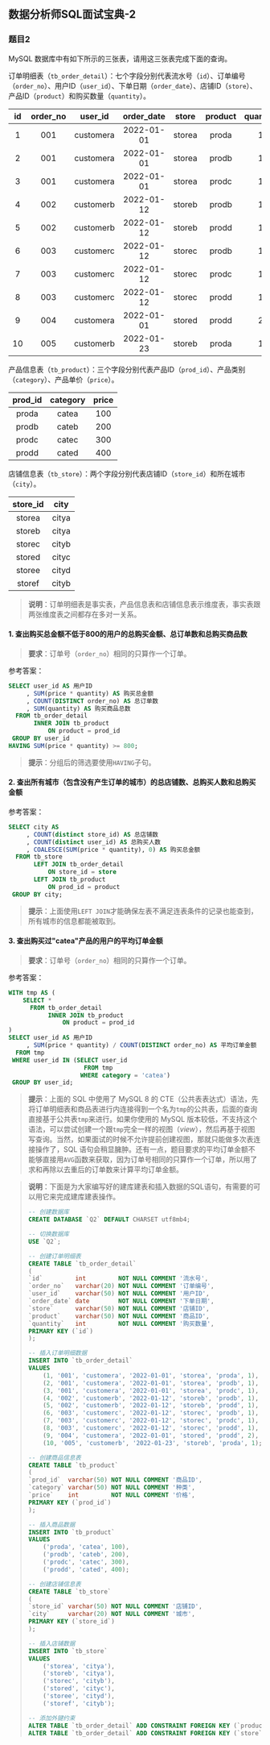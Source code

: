 ## 数据分析师SQL面试宝典-2

### 题目2

MySQL 数据库中有如下所示的三张表，请用这三张表完成下面的查询。

订单明细表（`tb_order_detail`）：七个字段分别代表流水号（`id`）、订单编号（`order_no`）、用户ID（`user_id`）、下单日期（`order_date`）、店铺ID（`store`）、产品ID（`product`）和购买数量（`quantity`）。

|  id  | order_no |  user_id  | order_date | store  | product | quantity |
| :--: | :------: | :-------: | :--------: | :----: | :-----: | :------: |
|  1   |   001    | customera | 2022-01-01 | storea |  proda  |    1     |
|  2   |   001    | customera | 2022-01-01 | storea |  prodb  |    1     |
|  3   |   001    | customera | 2022-01-01 | storea |  prodc  |    1     |
|  4   |   002    | customerb | 2022-01-12 | storeb |  prodb  |    1     |
|  5   |   002    | customerb | 2022-01-12 | storeb |  prodd  |    1     |
|  6   |   003    | customerc | 2022-01-12 | storec |  prodb  |    1     |
|  7   |   003    | customerc | 2022-01-12 | storec |  prodc  |    1     |
|  8   |   003    | customerc | 2022-01-12 | storec |  prodd  |    1     |
|  9   |   004    | customera | 2022-01-01 | stored |  prodd  |    2     |
|  10  |   005    | customerb | 2022-01-23 | storeb |  proda  |    1     |

产品信息表（`tb_product`）：三个字段分别代表产品ID（`prod_id`）、产品类别（`category`）、产品单价（`price`）。

| prod_id | category | price |
| :-----: | :------: | :---: |
|  proda  |  catea   |  100  |
|  prodb  |  cateb   |  200  |
|  prodc  |  catec   |  300  |
|  prodd  |  cated   |  400  |

店铺信息表（`tb_store`）：两个字段分别代表店铺ID（`store_id`）和所在城市（`city`）。

| store_id | city  |
| :------: | :---: |
|  storea  | citya |
|  storeb  | citya |
|  storec  | cityb |
|  stored  | cityc |
|  storee  | cityd |
|  storef  | cityb |

> **说明**：订单明细表是事实表，产品信息表和店铺信息表示维度表，事实表跟两张维度表之间都存在多对一关系。

#### 1. 查出购买总金额不低于800的用户的总购买金额、总订单数和总购买商品数

> **要求**：订单号（`order_no`）相同的只算作一个订单。

参考答案：

```sql
SELECT user_id AS 用户ID
     , SUM(price * quantity) AS 购买总金额
     , COUNT(DISTINCT order_no) AS 总订单数
     , SUM(quantity) AS 购买商品总数
  FROM tb_order_detail 
       INNER JOIN tb_product
           ON product = prod_id
 GROUP BY user_id
HAVING SUM(price * quantity) >= 800;
```

> **提示**：分组后的筛选要使用`HAVING`子句。

#### 2. 查出所有城市（包含没有产生订单的城市）的总店铺数、总购买人数和总购买金额

参考答案：

```sql
SELECT city AS 
     , COUNT(distinct store_id) AS 总店铺数
     , COUNT(distinct user_id) AS 总购买人数
     , COALESCE(SUM(price * quantity), 0) AS 购买总金额
  FROM tb_store 
       LEFT JOIN tb_order_detail
           ON store_id = store
       LEFT JOIN tb_product
           ON prod_id = product
 GROUP BY city;
```

> **提示**：上面使用`LEFT JOIN`才能确保左表不满足连表条件的记录也能查到，所有城市的信息都能被取到。

#### 3. 查出购买过"catea"产品的用户的平均订单金额

> **要求**：订单号（`order_no`）相同的只算作一个订单。

参考答案：

```sql
WITH tmp AS (
    SELECT *
      FROM tb_order_detail
           INNER JOIN tb_product
               ON product = prod_id
)
SELECT user_id AS 用户ID
     , SUM(price * quantity) / COUNT(DISTINCT order_no) AS 平均订单金额
  FROM tmp
 WHERE user_id IN (SELECT user_id
                     FROM tmp
                    WHERE category = 'catea')
 GROUP BY user_id;
```

> **提示**：上面的 SQL 中使用了 MySQL 8 的 CTE（公共表表达式）语法，先将订单明细表和商品表进行内连接得到一个名为`tmp`的公共表，后面的查询直接基于公共表`tmp`来进行。如果你使用的 MySQL 版本较低，不支持这个语法，可以尝试创建一个跟`tmp`完全一样的视图（*view*），然后再基于视图写查询。当然，如果面试的时候不允许提前创建视图，那就只能做多次表连接操作了，SQL 语句会稍显臃肿。还有一点，题目要求的平均订单金额不能够直接用`AVG`函数来获取，因为订单号相同的只算作一个订单，所以用了求和再除以去重后的订单数来计算平均订单金额。

> **说明**：下面是为大家编写好的建库建表和插入数据的SQL语句，有需要的可以用它来完成建库建表操作。
>
> ```SQL
> -- 创建数据库
> CREATE DATABASE `Q2` DEFAULT CHARSET utf8mb4;
> 
> -- 切换数据库
> USE `Q2`;
> 
> -- 创建订单明细表
> CREATE TABLE `tb_order_detail`
> (
> `id`         int         NOT NULL COMMENT '流水号',
> `order_no`   varchar(20) NOT NULL COMMENT '订单编号',
> `user_id`    varchar(50) NOT NULL COMMENT '用户ID',
> `order_date` date        NOT NULL COMMENT '下单日期',
> `store`      varchar(50) NOT NULL COMMENT '店铺ID',
> `product`    varchar(50) NOT NULL COMMENT '商品ID',
> `quantity`   int         NOT NULL COMMENT '购买数量',
> PRIMARY KEY (`id`)
> );
> 
> -- 插入订单明细数据
> INSERT INTO `tb_order_detail`
> VALUES 
>     (1, '001', 'customera', '2022-01-01', 'storea', 'proda', 1),
>     (2, '001', 'customera', '2022-01-01', 'storea', 'prodb', 1),
>     (3, '001', 'customera', '2022-01-01', 'storea', 'prodc', 1),
>     (4, '002', 'customerb', '2022-01-12', 'storeb', 'prodb', 1),
>     (5, '002', 'customerb', '2022-01-12', 'storeb', 'prodd', 1),
>     (6, '003', 'customerc', '2022-01-12', 'storec', 'prodb', 1),
>     (7, '003', 'customerc', '2022-01-12', 'storec', 'prodc', 1),
>     (8, '003', 'customerc', '2022-01-12', 'storec', 'prodd', 1),
>     (9, '004', 'customera', '2022-01-01', 'stored', 'prodd', 2),
>     (10, '005', 'customerb', '2022-01-23', 'storeb', 'proda', 1);
> 
> -- 创建商品信息表
> CREATE TABLE `tb_product` 
> (
> `prod_id`  varchar(50) NOT NULL COMMENT '商品ID',
> `category` varchar(50) NOT NULL COMMENT '种类',
> `price`    int         NOT NULL COMMENT '价格',
> PRIMARY KEY (`prod_id`)
> );
> 
> -- 插入商品数据
> INSERT INTO `tb_product`
> VALUES 
>     ('proda', 'catea', 100),
>     ('prodb', 'cateb', 200),
>     ('prodc', 'catec', 300),
>     ('prodd', 'cated', 400);
> 
> -- 创建店铺信息表
> CREATE TABLE `tb_store`
> (
> `store_id` varchar(50) NOT NULL COMMENT '店铺ID',
> `city`     varchar(20) NOT NULL COMMENT '城市',
> PRIMARY KEY (`store_id`)
> );
> 
> -- 插入店铺数据
> INSERT INTO `tb_store`
> VALUES 
>     ('storea', 'citya'),
>     ('storeb', 'citya'),
>     ('storec', 'cityb'),
>     ('stored', 'cityc'),
>     ('storee', 'cityd'),
>     ('storef', 'cityb');
> 
> -- 添加外键约束
> ALTER TABLE `tb_order_detail` ADD CONSTRAINT FOREIGN KEY (`product`) REFERENCES `tb_product` (`prod_id`);
> ALTER TABLE `tb_order_detail` ADD CONSTRAINT FOREIGN KEY (`store`) REFERENCES `tb_store` (`store_id`);
> ```
